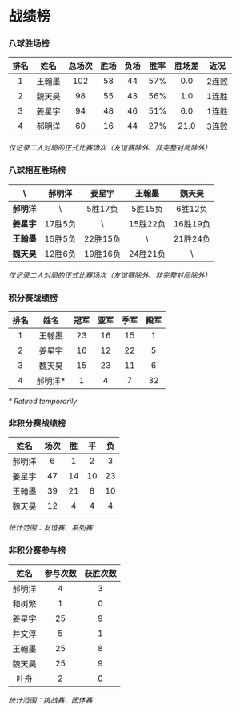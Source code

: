 # 战绩榜

### 八球胜场榜

| 排名 | 姓名   | 总场次 | 胜场 | 负场 | 胜率  | 胜场差 | 近况  |
| :--: | :---: | :---: | :--: | :--: | :--: | :---: | :---: |
| 1    | 王翰墨 | 102   | 58   | 44   | 57%  | 0.0   | 2连败 |
| 2    | 魏天昊 | 98    | 55   | 43   | 56%  | 1.0   | 1连胜 |
| 3    | 姜星宇 | 94    | 48   | 46   | 51%  | 6.0   | 1连胜 |
| 4    | 郝明洋 | 60    | 16   | 44   | 27%  | 21.0  | 3连败 |

*仅记录二人对局的正式比赛场次（友谊赛除外、非完整对局除外）*

### 八球相互胜场榜

|    **\\**   | 郝明洋  | 姜星宇   | 王翰墨   | 魏天昊   |
| :---------: | :----: | :------: | :------: | :-----: |
| **郝明洋** |   \\     | 5胜17负  | 5胜15负  | 6胜12负  |
| **姜星宇** | 17胜5负  |   \\     | 15胜22负 | 16胜19负 |
| **王翰墨** | 15胜5负  | 22胜15负 |   \\     | 21胜24负 |
| **魏天昊** | 12胜6负  | 19胜16负 | 24胜21负 |   \\     |

*仅记录二人对局的正式比赛场次（友谊赛除外、非完整对局除外）*

### 积分赛战绩榜

| 排名 | 姓名    | 冠军 | 亚军  | 季军 | 殿军 |
| :-: | :-----: | :--: | :--: | :--: | :--: |
| 1   | 王翰墨   | 23   | 16   | 15   | 1    |
| 2   | 姜星宇   | 16   | 12   | 22   | 5    |
| 3   | 魏天昊   | 15   | 23   | 11   | 6    |
| 4   | 郝明洋\* | 1    | 4    | 7    | 32   |

*\* Retired temporarily*

### 非积分赛战绩榜

| 姓名   | 场次 | 胜   | 平   | 负   |
| :---: | :--: | :--: | :--: | :--: |
| 郝明洋 |  6   |  1   |  2   |  3   |
| 姜星宇 |  47  |  14  |  10  |  23  |
| 王翰墨 |  39  |  21  |  8   |  10  |
| 魏天昊 |  12  |  4   |  4   |  4   |

*统计范围：友谊赛、系列赛*

### 非积分赛参与榜

| 姓名   | 参与次数 | 获胜次数 |
| :----: | :-----: | :-----: |
| 郝明洋  |    4    |    3    |
| 和树繁  |    1    |    0    |
| 姜星宇  |   25    |    9    |
| 井文淳  |    5    |    1    |
| 王翰墨  |   25    |    8    |
| 魏天昊  |   25    |    9    |
| 叶舟    |    2    |    0    |

*统计范围：挑战赛、团体赛*